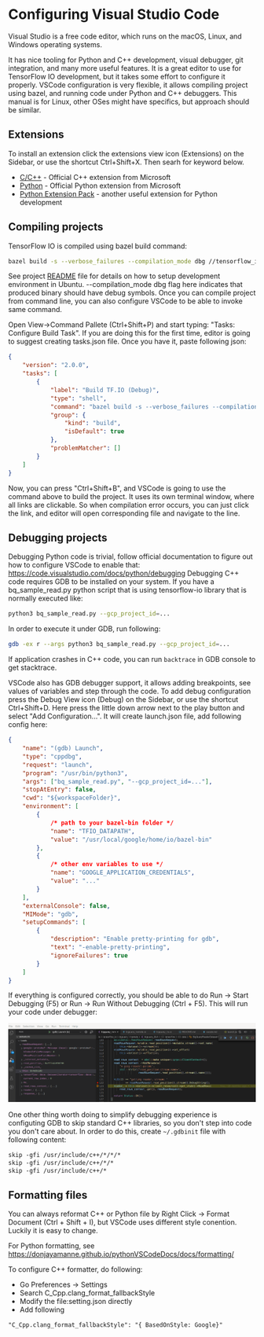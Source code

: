 # Configuring Visual Studio Code

Visual Studio is a free code editor, which runs on the macOS, Linux, and Windows operating systems.

It has nice tooling for Python and C++ development, visual debugger, git integration, and many more
useful features. It is a great editor to use for TensorFlow IO development, but it takes some effort
to configure it properly. VSCode configuration is very flexible, it allows compiling project using
bazel, and running code under Python and C++ debuggers. This manual is for Linux, other OSes
might have specifics, but approach should be similar.


## Extensions
To install an extension click the extensions view icon (Extensions) on the Sidebar, or use the shortcut Ctrl+Shift+X.
Then searh for keyword below.

- [C/C++](https://marketplace.visualstudio.com/items?itemName=ms-vscode.cpptools) - Official C++ extension from Microsoft
- [Python](https://marketplace.visualstudio.com/items?itemName=ms-python.python) - Official Python extension from Microsoft
- [Python Extension Pack](https://marketplace.visualstudio.com/items?itemName=donjayamanne.python-extension-pack) - another useful extension for Python development

## Compiling projects
TensorFlow IO is compiled using bazel build command:

```sh
bazel build -s --verbose_failures --compilation_mode dbg //tensorflow_io/...
```

See project [README](https://github.com/tensorflow/io#ubuntu-18042004) file for details on how to setup development environment in Ubuntu.
--compilation_mode dbg flag here indicates that produced binary should have debug symbols.
Once you can compile project from command line, you can also configure VSCode to be able to invoke same command.

Open View->Command Pallete (Ctrl+Shift+P) and start typing: "Tasks: Configure Build Task".
If you are doing this for the first time, editor is going to suggest creating tasks.json file.
Once you have it, paste following json:

```json
{
	"version": "2.0.0",
	"tasks": [
		{
			"label": "Build TF.IO (Debug)",
			"type": "shell",
			"command": "bazel build -s --verbose_failures --compilation_mode dbg //tensorflow_io/...",
			"group": {
				"kind": "build",
				"isDefault": true
			},
			"problemMatcher": []
		}
	]
}
```

Now, you can press "Ctrl+Shift+B", and VSCode is going to use the command above to build the project.
It uses its own terminal window, where all links are clickable. So when compilation error occurs, you can
just click the link, and editor will open corresponding file and navigate to the line.

## Debugging projects
Debugging Python code is trivial, follow official documentation to figure out how to configure VSCode to enable that: https://code.visualstudio.com/docs/python/debugging
Debugging C++ code requires GDB to be installed on your system.
If you have a bq_sample_read.py python script that is using tensorflow-io library that is normally
executed like:
```sh
python3 bq_sample_read.py --gcp_project_id=...
```

In order to execute it under GDB, run following:
```sh
gdb -ex r --args python3 bq_sample_read.py --gcp_project_id=...
```

If application crashes in C++ code, you can run ```backtrace``` in GDB console to get stacktrace.

VSCode also has GDB debugger support, it allows adding breakpoints, see values of variables and step through the code.
To add debug configuration press the Debug View icon (Debug) on the Sidebar, or use the shortcut Ctrl+Shift+D. Here press the little down arrow next to the play button and select "Add Configuration...".
It will create launch.json file, add following config here:

```json
{
    "name": "(gdb) Launch",
    "type": "cppdbg",
    "request": "launch",
    "program": "/usr/bin/python3",
    "args": ["bq_sample_read.py", "--gcp_project_id=..."],
    "stopAtEntry": false,
    "cwd": "${workspaceFolder}",
    "environment": [
        {
            /* path to your bazel-bin folder */
            "name": "TFIO_DATAPATH",
            "value": "/usr/local/google/home/io/bazel-bin"
        },
        {
            /* other env variables to use */
            "name": "GOOGLE_APPLICATION_CREDENTIALS",
            "value": "..."
        }
    ],
    "externalConsole": false,
    "MIMode": "gdb",
    "setupCommands": [
        {
            "description": "Enable pretty-printing for gdb",
            "text": "-enable-pretty-printing",
            "ignoreFailures": true
        }
    ]
}
```

If everything is configured correctly, you should be able to do Run -> Start Debugging (F5) or Run -> Run Without Debugging (Ctrl + F5). This will run your code under debugger:

![VSCode debugger](./vscode/vscode_debugger.png)

One other thing worth doing to simplify debugging experience is configuting GDB to skip standard C++ libraries, so you don't step into code you don't care about. In order to do this, create ```~/.gdbinit``` file with following content:
```
skip -gfi /usr/include/c++/*/*/*
skip -gfi /usr/include/c++/*/*
skip -gfi /usr/include/c++/*
```

## Formatting files
You can always reformat C++ or Python file by Right Click -> Format Document (Ctrl + Shift + I), but VSCode uses different style conention. Luckily it is easy to change.

For Python formatting, see https://donjayamanne.github.io/pythonVSCodeDocs/docs/formatting/

To configure C++ formatter, do following:

- Go Preferences -> Settings
- Search C_Cpp.clang_format_fallbackStyle
- Modify the file:setting.json directly
- Add following

```
"C_Cpp.clang_format_fallbackStyle": "{ BasedOnStyle: Google}"
```
